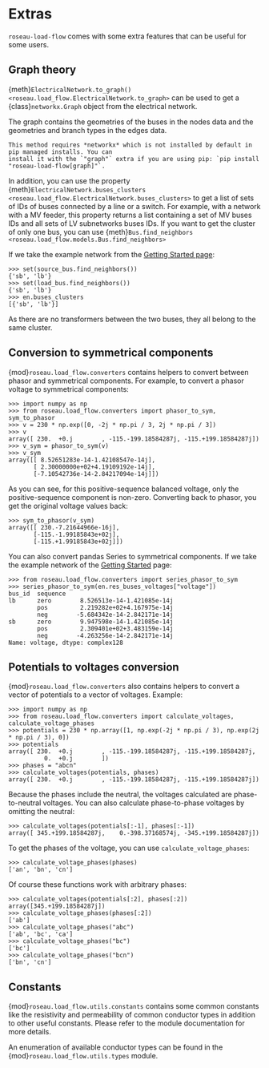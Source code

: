 # Extras

`roseau-load-flow` comes with some extra features that can be useful for some users.

## Graph theory

{meth}`ElectricalNetwork.to_graph() <roseau.load_flow.ElectricalNetwork.to_graph>` can be used to
get a {class}`networkx.Graph` object from the electrical network.

The graph contains the geometries of the buses in the nodes data and the geometries and branch
types in the edges data.

```{note}
This method requires *networkx* which is not installed by default in pip managed installs. You can
install it with the `"graph"` extra if you are using pip: `pip install "roseau-load-flow[graph]"`.
```

In addition, you can use the property
{meth}`ElectricalNetwork.buses_clusters <roseau.load_flow.ElectricalNetwork.buses_clusters>` to
get a list of sets of IDs of buses connected by a line or a switch. For example, with a network
with a MV feeder, this property returns a list containing a set of MV buses IDs and all sets of
LV subnetworks buses IDs. If you want to get the cluster of only one bus, you can use
{meth}`Bus.find_neighbors <roseau.load_flow.models.Bus.find_neighbors>`

If we take the example network from the [Getting Started page](gs-creating-network):

```pycon
>>> set(source_bus.find_neighbors())
{'sb', 'lb'}
>>> set(load_bus.find_neighbors())
{'sb', 'lb'}
>>> en.buses_clusters
[{'sb', 'lb'}]
```

As there are no transformers between the two buses, they all belong to the same cluster.

## Conversion to symmetrical components

{mod}`roseau.load_flow.converters` contains helpers to convert between phasor and symmetrical
components. For example, to convert a phasor voltage to symmetrical components:

```pycon
>>> import numpy as np
>>> from roseau.load_flow.converters import phasor_to_sym, sym_to_phasor
>>> v = 230 * np.exp([0, -2j * np.pi / 3, 2j * np.pi / 3])
>>> v
array([ 230.  +0.j        , -115.-199.18584287j, -115.+199.18584287j])
>>> v_sym = phasor_to_sym(v)
>>> v_sym
array([[ 8.52651283e-14-1.42108547e-14j],
       [ 2.30000000e+02+4.19109192e-14j],
       [-7.10542736e-14-2.84217094e-14j]])
```

As you can see, for this positive-sequence balanced voltage, only the positive-sequence component
is non-zero. Converting back to phasor, you get the original voltage values back:

```pycon
>>> sym_to_phasor(v_sym)
array([[ 230.-7.21644966e-16j],
       [-115.-1.99185843e+02j],
       [-115.+1.99185843e+02j]])
```

You can also convert pandas Series to symmetrical components. If we take the example network of the
[Getting Started](Getting_Started.md) page:

```pycon
>>> from roseau.load_flow.converters import series_phasor_to_sym
>>> series_phasor_to_sym(en.res_buses_voltages["voltage"])
bus_id  sequence
lb      zero        8.526513e-14-1.421085e-14j
        pos         2.219282e+02+4.167975e-14j
        neg        -5.684342e-14-2.842171e-14j
sb      zero        9.947598e-14-1.421085e-14j
        pos         2.309401e+02+3.483159e-14j
        neg        -4.263256e-14-2.842171e-14j
Name: voltage, dtype: complex128
```

## Potentials to voltages conversion

{mod}`roseau.load_flow.converters` also contains helpers to convert a vector of potentials to a
vector of voltages. Example:

```pycon
>>> import numpy as np
>>> from roseau.load_flow.converters import calculate_voltages, calculate_voltage_phases
>>> potentials = 230 * np.array([1, np.exp(-2j * np.pi / 3), np.exp(2j * np.pi / 3), 0])
>>> potentials
array([ 230.  +0.j        , -115.-199.18584287j, -115.+199.18584287j,
          0.  +0.j        ])
>>> phases = "abcn"
>>> calculate_voltages(potentials, phases)
array([ 230.  +0.j        , -115.-199.18584287j, -115.+199.18584287j])
```

Because the phases include the neutral, the voltages calculated are phase-to-neutral voltages.
You can also calculate phase-to-phase voltages by omitting the neutral:

```pycon
>>> calculate_voltages(potentials[:-1], phases[:-1])
array([ 345.+199.18584287j,    0.-398.37168574j, -345.+199.18584287j])
```

To get the phases of the voltage, you can use `calculate_voltage_phases`:

```pycon
>>> calculate_voltage_phases(phases)
['an', 'bn', 'cn']
```

Of course these functions work with arbitrary phases:

```pycon
>>> calculate_voltages(potentials[:2], phases[:2])
array([345.+199.18584287j])
>>> calculate_voltage_phases(phases[:2])
['ab']
>>> calculate_voltage_phases("abc")
['ab', 'bc', 'ca']
>>> calculate_voltage_phases("bc")
['bc']
>>> calculate_voltage_phases("bcn")
['bn', 'cn']
```

## Constants

{mod}`roseau.load_flow.utils.constants` contains some common constants like the resistivity
and permeability of common conductor types in addition to other useful constants. Please refer to
the module documentation for more details.

An enumeration of available conductor types can be found in the {mod}`roseau.load_flow.utils.types`
module.
